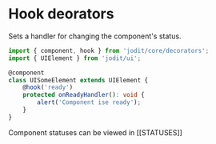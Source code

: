 # Hook deorators

Sets a handler for changing the component's status.

```ts
import { component, hook } from 'jodit/core/decorators';
import { UIElement } from 'jodit/ui';

@component
class UISomeElement extends UIElement {
	@hook('ready')
	protected onReadyHandler(): void {
		alert('Component ise ready');
	}
}
```

Component statuses can be viewed in [[STATUSES]]
